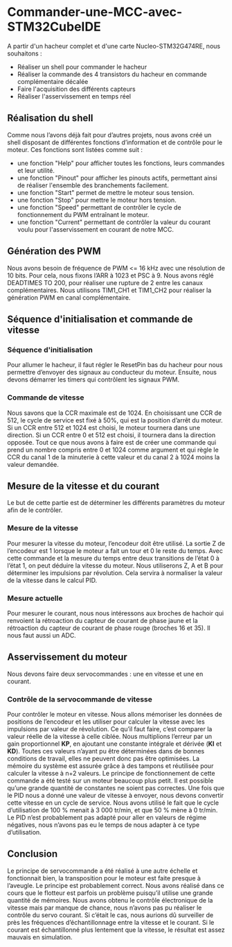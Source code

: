 # Commander-une-MCC-avec-STM32CubeIDE

A partir d'un hacheur complet et d'une carte Nucleo-STM32G474RE, nous souhaitons :
- Réaliser un shell pour commander le hacheur
- Réaliser la commande des 4 transistors du hacheur en commande complémentaire décalée
- Faire l'acquisition des différents capteurs
- Réaliser l'asservissement en temps réel

## Réalisation du shell
Comme nous l’avons déjà fait pour d’autres projets, nous avons créé un shell disposant de différentes fonctions d’information et de contrôle pour le moteur.
Ces fonctions sont listées comme suit : 
- une fonction "Help" pour afficher toutes les fonctions, leurs commandes et leur utilité.
- une fonction "Pinout" pour afficher les pinouts actifs, permettant ainsi de réaliser l'ensemble des branchements facilement.
- une fonction "Start" permet de mettre le moteur sous tension.
- une fonction "Stop" pour mettre le moteur hors tension.
- une fonction "Speed" permettant de contrôler le cycle de fonctionnement du PWM entraînant le moteur.
- une fonction "Current" permettant de contrôler la valeur du courant voulu pour l'asservissement en courant de notre MCC.

## Génération des PWM 
Nous avons besoin de fréquence de PWM <= 16 kHz avec une résolution de 10 bits. Pour cela, nous fixons l’ARR à 1023 et PSC à 9. Nous avons réglé DEADTIMES TO 200, pour réaliser une rupture de 2 entre les canaux complémentaires. Nous utilisons TIM1_CH1 et TIM1_CH2 pour réaliser la génération PWM en canal complémentaire.

## Séquence d'initialisation et commande de vitesse
### Séquence d'initialisation
Pour allumer le hacheur, il faut régler le ResetPin bas du hacheur pour nous permettre d’envoyer des signaux au conducteur du moteur. Ensuite, nous devons démarrer les timers qui contrôlent les signaux PWM.

### Commande de vitesse
Nous savons que la CCR maximale est de 1024. En choisissant une CCR de 512, le cycle de service est fixé à 50%, qui est la position d’arrêt du moteur. Si un CCR entre 512 et 1024 est choisi, le moteur tournera dans une direction. Si un CCR entre 0 et 512 est choisi, il tournera dans la direction opposée. 
Tout ce que nous avons à faire est de créer une commande qui prend un nombre compris entre 0 et 1024 comme argument et qui règle le CCR du canal 1 de la minuterie à cette valeur et du canal 2 à 1024 moins la valeur demandée.

## Mesure de la vitesse et du courant
Le but de cette partie est de déterminer les différents paramètres du moteur afin de le contrôler.

### Mesure de la vitesse
Pour mesurer la vitesse du moteur, l’encodeur doit être utilisé. La sortie Z de l’encodeur est 1 lorsque le moteur a fait un tour et 0 le reste du temps.  Avec cette commande et la mesure du temps entre deux transitions de l’état 0 à l’état 1, on peut déduire la vitesse du moteur. Nous utiliserons Z, A et B pour déterminer les impulsions par révolution. Cela servira à normaliser la valeur de la vitesse dans le calcul PID.

### Mesure actuelle
Pour mesurer le courant, nous nous intéressons aux broches de hachoir qui renvoient la rétroaction du capteur de courant de phase jaune et la rétroaction du capteur de courant de phase rouge (broches 16 et 35). Il nous faut aussi un ADC.


## Asservissement du moteur
Nous devons faire deux servocommandes : une en vitesse et une en courant.
### Contrôle de la servocommande de vitesse
Pour contrôler le moteur en vitesse. Nous allons mémoriser les données de positions de l’encodeur et les utiliser pour calculer la vitesse avec les impulsions par valeur de révolution. Ce qu’il faut faire, c’est comparer la valeur réelle de la vitesse à celle ciblée. Nous multiplions l’erreur par un gain proportionnel **KP**, en ajoutant une constante intégrale et dérivée (**KI** et **KD**). Toutes ces valeurs n’ayant pu être déterminées dans de bonnes conditions de travail, elles ne peuvent donc pas être optimisées. La mémoire du système est assurée grâce à des tampons et réutilisée pour calculer la vitesse à n+2 valeurs.
Le principe de fonctionnement de cette commande a été testé sur un moteur beaucoup plus petit. Il est possible qu’une grande quantité de constantes ne soient pas correctes.
Une fois que le PID nous a donné une valeur de vitesse à envoyer, nous devons convertir cette vitesse en un cycle de service. Nous avons utilisé le fait que le cycle d’utilisation de 100 % menait à 3 000 tr/min, et que 50 % mène à 0 tr/min. Le PID n’est probablement pas adapté pour aller en valeurs de régime négatives, nous n’avons pas eu le temps de nous adapter à ce type d’utilisation.

## Conclusion
Le principe de servocommande a été réalisé à une autre échelle et fonctionnait bien, la transposition pour le moteur est faite presque à l’aveugle. Le principe est probablement correct. Nous avons réalisé dans ce cours que le flotteur est parfois un problème puisqu’il utilise une grande quantité de mémoires. Nous avons obtenu le contrôle électronique de la vitesse mais par manque de chance, nous n’avons pas pu réaliser le contrôle du servo courant. Si c’était le cas, nous aurions dû surveiller de près les fréquences d’échantillonnage entre la vitesse et le courant. Si le courant est échantillonné plus lentement que la vitesse, le résultat est assez mauvais en simulation.
